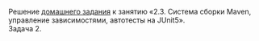 Решение [домашнего задания](https://github.com/netology-code/javaqa-homeworks/tree/master/maven-junit) к занятию «2.3. Система сборки Maven, управление зависимостями, автотесты на JUnit5».  
Задача 2.
